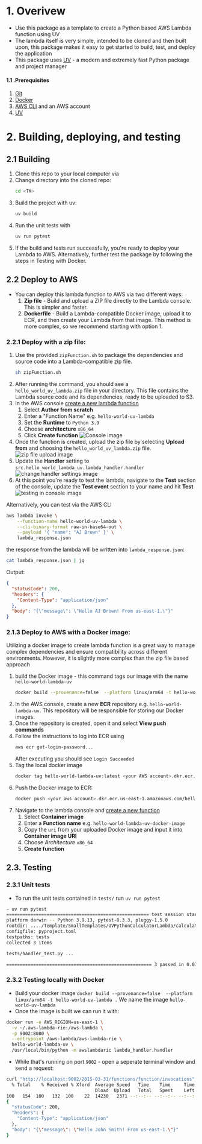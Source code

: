 # 1. Overivew
* Use this package as a template to create a Python based AWS Lambda function using UV
* The lambda itself is very simple, intended to be cloned and then built upon, this package makes it easy to get 
  started to build, test, and deploy the application  
* This package uses [UV](https://docs.astral.sh/uv/) - a modern and  extremely fast Python package and project 
  manager 

#### 1.1 .Prerequisites
1. [Git](https://github.com/git-guides/install-git) 
2. [Docker](https://docs.docker.com/engine/install/)
3. [AWS CLI](https://docs.aws.amazon.com/cli/latest/userguide/getting-started-install.html) and an AWS account 
4. [UV](https://docs.astral.sh/uv/getting-started/installation/) 

# 2. Building, deploying, and testing

## 2.1 Building

1. Clone this repo to your local computer via  <TK command>
2. Change directory into the cloned repo:
    ``` bash
    cd <TK>
    ``` 
3. Build the project with uv:
    ```bash 
    uv build
    ```
4. Run the unit tests with
    ```bash 
    uv run pytest
    ```
5. If the build and tests run successfully, you're ready to deploy your Lambda to AWS.
   Alternatively, further test the package by following the steps in Testing with Docker.

## 2.2 Deploy to AWS
* You can deploy this lambda function to AWS via two different ways:
  1. **Zip file** - Build and upload a ZIP file directly to the Lambda console. This is simpler and faster. 
  2. **Dockerfile** - Build a Lambda-compatible Docker image, upload it to ECR, and then create your Lambda from that image. This method is more complex, so we recommend starting with option 1.

### 2.2.1 Deploy with a zip file:
1. Use the provided ```zipFunction.sh``` to package the dependencies and source code into a Lambda-compatible zip 
   file. 
    ```bash
    sh zipFunction.sh
    ```
1. After running the command, you should see a ```hello_world_uv_lambda.zip``` file in your directory. This file contains the Lambda source code and its dependencies, ready to be uploaded to S3.
2. In the AWS console [create a new lambda function](https://us-east-1.console.aws.amazon.com/lambda/home?region=us-east-1#/create/function)
   1. Select **Author from scratch**
   2. Enter a "Function Name" e.g. ```hello-world-uv-lambda```
   3. Set the **Runtime** to ```Python 3.9```
   4. Choose **architecture** ```x86_64```
   5. Click **Create function**
![Console image](https://private-user-images.githubusercontent.com/188703309/389572918-a8741102-7f42-4886-8d90-636452f21ab1.jpg?jwt=eyJhbGciOiJIUzI1NiIsInR5cCI6IkpXVCJ9.eyJpc3MiOiJnaXRodWIuY29tIiwiYXVkIjoicmF3LmdpdGh1YnVzZXJjb250ZW50LmNvbSIsImtleSI6ImtleTUiLCJleHAiOjE3MzI1NDU4MDcsIm5iZiI6MTczMjU0NTUwNywicGF0aCI6Ii8xODg3MDMzMDkvMzg5NTcyOTE4LWE4NzQxMTAyLTdmNDItNDg4Ni04ZDkwLTYzNjQ1MmYyMWFiMS5qcGc_WC1BbXotQWxnb3JpdGhtPUFXUzQtSE1BQy1TSEEyNTYmWC1BbXotQ3JlZGVudGlhbD1BS0lBVkNPRFlMU0E1M1BRSzRaQSUyRjIwMjQxMTI1JTJGdXMtZWFzdC0xJTJGczMlMkZhd3M0X3JlcXVlc3QmWC1BbXotRGF0ZT0yMDI0MTEyNVQxNDM4MjdaJlgtQW16LUV4cGlyZXM9MzAwJlgtQW16LVNpZ25hdHVyZT1iY2QyY2U1YTFjOWIzZGMyMGU5Y2EwZjhkNjRjZDE2OTFmNjM5NDAxODI5MjM5YTk3MWJlZjQwMDY3ZmI2MTZkJlgtQW16LVNpZ25lZEhlYWRlcnM9aG9zdCJ9.R8wmJvSkOXQ357BPs2STlGYB0VMKPXcJlyYbS5djhkI)
3. Once the function is created, upload the zip file by selecting **Upload from** and choosing the ```hello_world_uv_lambda.zip``` file.
![zip file upload image](https://private-user-images.githubusercontent.com/188703309/389572905-0b14725f-1b32-4b61-93d6-d636ac321d98.jpg?jwt=eyJhbGciOiJIUzI1NiIsInR5cCI6IkpXVCJ9.eyJpc3MiOiJnaXRodWIuY29tIiwiYXVkIjoicmF3LmdpdGh1YnVzZXJjb250ZW50LmNvbSIsImtleSI6ImtleTUiLCJleHAiOjE3MzI1NDU4MDcsIm5iZiI6MTczMjU0NTUwNywicGF0aCI6Ii8xODg3MDMzMDkvMzg5NTcyOTA1LTBiMTQ3MjVmLTFiMzItNGI2MS05M2Q2LWQ2MzZhYzMyMWQ5OC5qcGc_WC1BbXotQWxnb3JpdGhtPUFXUzQtSE1BQy1TSEEyNTYmWC1BbXotQ3JlZGVudGlhbD1BS0lBVkNPRFlMU0E1M1BRSzRaQSUyRjIwMjQxMTI1JTJGdXMtZWFzdC0xJTJGczMlMkZhd3M0X3JlcXVlc3QmWC1BbXotRGF0ZT0yMDI0MTEyNVQxNDM4MjdaJlgtQW16LUV4cGlyZXM9MzAwJlgtQW16LVNpZ25hdHVyZT02NTA2NWY0ZGY2ZDllMDhlZDBjMTcxYmFlZmNhOGUyZTc2NDNjODdlYzUxN2I0MTEyYjhkMzA4MzBhNWIzNGUxJlgtQW16LVNpZ25lZEhlYWRlcnM9aG9zdCJ9.aFL0lgKq_9m7cO8sWwungO0yplxyC4sTZ58dgp5W9_k)
4. Update the **Handler** setting to ```src.hello_world_lambda_uv.lambda_handler.handler```
![change handler settings image](https://private-user-images.githubusercontent.com/188703309/389574331-0fe35ad7-1c56-4a1f-b1c3-5d8edef8cf9e.jpg?jwt=eyJhbGciOiJIUzI1NiIsInR5cCI6IkpXVCJ9.eyJpc3MiOiJnaXRodWIuY29tIiwiYXVkIjoicmF3LmdpdGh1YnVzZXJjb250ZW50LmNvbSIsImtleSI6ImtleTUiLCJleHAiOjE3MzI1NDU5NDcsIm5iZiI6MTczMjU0NTY0NywicGF0aCI6Ii8xODg3MDMzMDkvMzg5NTc0MzMxLTBmZTM1YWQ3LTFjNTYtNGExZi1iMWMzLTVkOGVkZWY4Y2Y5ZS5qcGc_WC1BbXotQWxnb3JpdGhtPUFXUzQtSE1BQy1TSEEyNTYmWC1BbXotQ3JlZGVudGlhbD1BS0lBVkNPRFlMU0E1M1BRSzRaQSUyRjIwMjQxMTI1JTJGdXMtZWFzdC0xJTJGczMlMkZhd3M0X3JlcXVlc3QmWC1BbXotRGF0ZT0yMDI0MTEyNVQxNDQwNDdaJlgtQW16LUV4cGlyZXM9MzAwJlgtQW16LVNpZ25hdHVyZT0yMWYwY2IxZmU1Y2NiYTNiNWUxMDA0Mzc3ZjExMDNmM2YyZmFjMjcwOTliNTFlNzI5MGQ0MDhkNGFhNDMwOWM0JlgtQW16LVNpZ25lZEhlYWRlcnM9aG9zdCJ9.KqhPgOI5floedBPJeZVJy5KQtTTS78vY_KHImS0WZKE)
5. At this point you're ready to test the lambda, navigate to the **Test** section of the console, update the **Test 
   event** section to your name and hit **Test**
![testing in console image](https://private-user-images.githubusercontent.com/188703309/389580355-82602c34-8b0b-4aad-ab38-b16991779110.jpg?jwt=eyJhbGciOiJIUzI1NiIsInR5cCI6IkpXVCJ9.eyJpc3MiOiJnaXRodWIuY29tIiwiYXVkIjoicmF3LmdpdGh1YnVzZXJjb250ZW50LmNvbSIsImtleSI6ImtleTUiLCJleHAiOjE3MzI1NDY3MzYsIm5iZiI6MTczMjU0NjQzNiwicGF0aCI6Ii8xODg3MDMzMDkvMzg5NTgwMzU1LTgyNjAyYzM0LThiMGItNGFhZC1hYjM4LWIxNjk5MTc3OTExMC5qcGc_WC1BbXotQWxnb3JpdGhtPUFXUzQtSE1BQy1TSEEyNTYmWC1BbXotQ3JlZGVudGlhbD1BS0lBVkNPRFlMU0E1M1BRSzRaQSUyRjIwMjQxMTI1JTJGdXMtZWFzdC0xJTJGczMlMkZhd3M0X3JlcXVlc3QmWC1BbXotRGF0ZT0yMDI0MTEyNVQxNDUzNTZaJlgtQW16LUV4cGlyZXM9MzAwJlgtQW16LVNpZ25hdHVyZT0xMzk4YjRhNWUwYjExYzRjYTUzOTQyYWIxOWVmMGRmOGFiMzI0YWVlYmJiYmQzZDUyMTEzNzAwMWViYTYxNTZmJlgtQW16LVNpZ25lZEhlYWRlcnM9aG9zdCJ9.LE44xYz5mykPOnUxjFZvhQutW28Uyb72D_mlSnblhXQ)

Alternatively, you can test via the AWS CLI
```bash
aws lambda invoke \
    --function-name hello-world-uv-lambda \
    --cli-binary-format raw-in-base64-out \
    --payload '{ "name": "AJ Brown" }' \
    lambda_response.json
```
the response from the lambda will be written into ```lambda_response.json```:
```bash
cat lambda_response.json | jq
```
Output:
```json 
{
  "statusCode": 200,
  "headers": {
    "Content-Type": "application/json"
  },
  "body": "{\"message\": \"Hello AJ Brown! From us-east-1.\"}"
}
```

### 2.1.3 Deploy to AWS with a Docker image:
Utilizing a docker image to create lambda function is a great way to manage complex dependencies and ensure 
compatibility across different environments. However, it is slightly more complex than the zip file based approach 
1. build the Docker image - this command tags our image with the name ```hello-world-lambda-uv```
    ```bash
    docker build --provenance=false  --platform linux/arm64 -t hello-world-lambda-uv .
    ```
2. In the AWS console, create a new **ECR** repository e.g. ```hello-world-lambda-uv```. This repository will be responsible for storing our Docker images.
3. Once the repository is created, open it and select **View push commands**
4. Follow the instructions to log into ECR using 
    ```bash
    aws ecr get-login-password...
    ```
   After executing you should see ```Login Succeeded``` 
5. Tag the local docker image
    ```bash 
    docker tag hello-world-lambda-uv:latest <your AWS account>.dkr.ecr.us-east-1.amazonaws.com/hellow-world-lambda-uv:latest
    ```
6. Push the Docker image to ECR:
    ```bash
    docker push <your aws account>.dkr.ecr.us-east-1.amazonaws.com/hello-world-lambda-uv:latest
    ```
7. Navigate to the lambda console and [create a new function](https://us-east-1.console.aws.amazon.com/lambda/home?region=us-east-1#/create/function)
   1. Select **Container image**
   2. Enter a **Function name** e.g. ```hello-world-lambda-uv-docker-image```
   3. Copy the ```uri``` from your uploaded Docker image and input it into **Container image URI**
   4. Choose *Architecture* ```x86_64```
   5. **Create function**
 

## 2.3. Testing

### 2.3.1 Unit tests
* To run the unit tests contained in ```tests/``` run ```uv run pytest```
```bash
~ uv run pytest             
===================================================== test session starts =====================================================
platform darwin -- Python 3.9.13, pytest-8.3.3, pluggy-1.5.0
rootdir: ..../Template/SmallTemplates/UVPythonCalculatorLambda/calculator-lambda-uv
configfile: pyproject.toml
testpaths: tests
collected 3 items                                                                                                             

tests/handler_test.py ...                                                                                               [100%]

====================================================== 3 passed in 0.07s ======================================================
```

### 2.3.2 Testing locally with Docker
* Build your docker image ```docker build --provenance=false  --platform linux/arm64 -t hello-world-uv-lambda .``` 
  We name the image ```hello-world-uv-lambda```
* Once the image is built we can run it with:
```bash
docker run -e AWS_REGION=us-east-1 \
  -v ~/.aws-lambda-rie:/aws-lambda \
  -p 9002:8080 \
  --entrypoint /aws-lambda/aws-lambda-rie \
  hello-world-lambda-uv \
  /usr/local/bin/python -m awslambdaric lambda_handler.handler

```

* While that's running on port ```9002``` - open a seperate terminal window and send a request:
```bash
curl "http://localhost:9002/2015-03-31/functions/function/invocations" -d '{"name": "John Smith"}'   | jq
  % Total    % Received % Xferd  Average Speed   Time    Time     Time  Current
                                 Dload  Upload   Total   Spent    Left  Speed
100   154  100   132  100    22  14230   2371 --:--:-- --:--:-- --:--:-- 17111
{
  "statusCode": 200,
  "headers": {
    "Content-Type": "application/json"
  },
  "body": "{\"message\": \"Hello John Smith! From us-east-1.\"}"
}
```